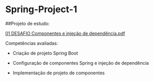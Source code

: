# Spring-Project-1
##Projeto de estudo:

[01 DESAFIO Componentes e injeção de dependência.pdf](https://github.com/eduardodev-1/Projeto-Spring-1/files/11638304/01.DESAFIO.Componentes.e.injecao.de.dependencia.pdf)

Competências avaliadas:
- Criação de projeto Spring Boot

- Configuração de componentes Spring e injeção de dependência

- Implementação de projeto de componentes
